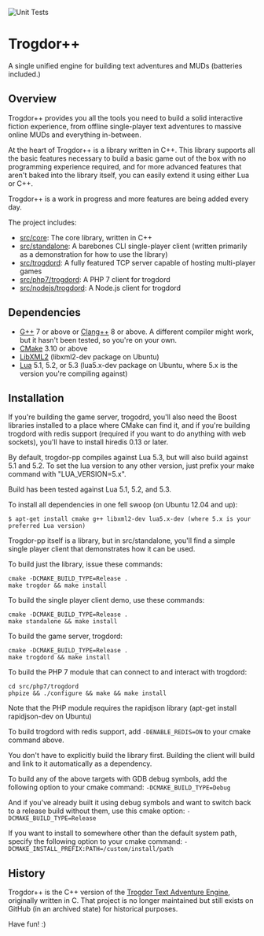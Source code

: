 ![Unit Tests](https://github.com/crankycyclops/trogdor-pp/workflows/Unit%20Tests/badge.svg)

# Trogdor++

A single unified engine for building text adventures and MUDs (batteries included.)

## Overview

Trogdor++ provides you all the tools you need to build a solid interactive fiction experience, from offline single-player text adventures to massive online MUDs and everything in-between.

At the heart of Trogdor++ is a library written in C++. This library supports all the basic features necessary to build a basic game out of the box with no programming experience required, and for more advanced features that aren't baked into the library itself, you can easily extend it using either Lua or C++.

Trogdor++ is a work in progress and more features are being added every day.

The project includes:

* [src/core](https://github.com/crankycyclops/trogdor-pp/tree/master/src/core): The core library, written in C++
* [src/standalone](https://github.com/crankycyclops/trogdor-pp/tree/master/src/standalone): A barebones CLI single-player client (written primarily as a demonstration for how to use the library)
* [src/trogdord](https://github.com/crankycyclops/trogdor-pp/tree/master/src/trogdord): A fully featured TCP server capable of hosting multi-player games
* [src/php7/trogdord](https://github.com/crankycyclops/trogdor-pp/tree/master/src/php7/trogdord): A PHP 7 client for trogdord
* [src/nodejs/trogdord](https://github.com/crankycyclops/trogdor-pp/tree/master/src/nodejs/trogdord): A Node.js client for trogdord

## Dependencies

* [G++](https://gcc.gnu.org/projects/cxx-status.html) 7 or above or [Clang++](https://clang.llvm.org/cxx_status.html) 8 or above. A different compiler might work, but it hasn't been tested, so you're on your own.
* [CMake](https://cmake.org/) 3.10 or above
* [LibXML2](http://xmlsoft.org/) (libxml2-dev package on Ubuntu)
* [Lua](https://www.lua.org/) 5.1, 5.2, or 5.3 (lua5.x-dev package on Ubuntu, where 5.x is the version you're compiling against)

## Installation

If you're building the game server, trogodrd, you'll also need the Boost libraries installed to a place where CMake can find it, and if you're building trogdord with redis support (required if you want to do anything with web sockets), you'll have to install hiredis 0.13 or later.

By default, trogdor-pp compiles against Lua 5.3, but will also build against 5.1 and 5.2. To set the lua version to any other version, just prefix your make command with "LUA_VERSION=5.x".

Build has been tested against Lua 5.1, 5.2, and 5.3.

To install all dependencies in one fell swoop (on Ubuntu 12.04 and up):

```
$ apt-get install cmake g++ libxml2-dev lua5.x-dev (where 5.x is your preferred Lua version)
```

Trogdor-pp itself is a library, but in src/standalone, you'll find a simple single player client that demonstrates how it can be used.

To build just the library, issue these commands:

```
cmake -DCMAKE_BUILD_TYPE=Release .
make trogdor && make install
```

To build the single player client demo, use these commands:

```
cmake -DCMAKE_BUILD_TYPE=Release .
make standalone && make install
```

To build the game server, trogdord:

```
cmake -DCMAKE_BUILD_TYPE=Release .
make trogdord && make install
```

To build the PHP 7 module that can connect to and interact with trogdord:

```
cd src/php7/trogdord
phpize && ./configure && make && make install
```

Note that the PHP module requires the rapidjson library (apt-get install rapidjson-dev on Ubuntu)

To build trogdord with redis support, add `-DENABLE_REDIS=ON` to your cmake command above.

You don't have to explicitly build the library first. Building the client will build and link to it automatically as a dependency.

To build any of the above targets with GDB debug symbols, add the following option to your cmake command: `-DCMAKE_BUILD_TYPE=Debug`

And if you've already built it using debug symbols and want to switch back to a release build without them, use this cmake option: `-DCMAKE_BUILD_TYPE=Release`

If you want to install to somewhere other than the default system path, specify the following option to your cmake command: `-DCMAKE_INSTALL_PREFIX:PATH=/custom/install/path`

## History

Trogdor++ is the C++ version of the [Trogdor Text Adventure Engine](https://github.com/crankycyclops/trogdor "Trogdor Text Adventure Engine"), originally written in C.  That project is no longer maintained but still exists on GitHub (in an archived state) for historical purposes.

Have fun! :)
